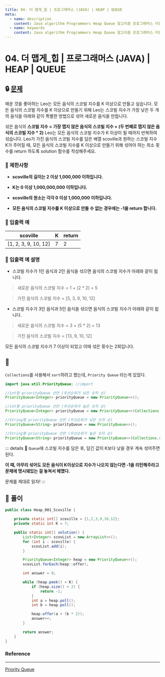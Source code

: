 ```yaml
---
title: 04. 더 맵게_힙 | 프로그래머스 (JAVA) | HEAP | QUEUE
meta:
  - name: description
    content: Java algorithm Programmers Heap Queue 알고리즘 프로그래머스 더맵게 힙 큐
  - name: keywords
    content: Java algorithm Programmers Heap Queue 알고리즘 프로그래머스 더맵게 힙 큐
---
```


# 04. 더 맵게_힙 | 프로그래머스 (JAVA) | HEAP | QUEUE

## 🔒 [문제](https://programmers.co.kr/learn/courses/30/lessons/42626?language=java)

매운 것을 좋아하는 Leo는 모든 음식의 스코빌 지수를 K 이상으로 만들고 싶습니다. 모든 음식의 스코빌 지수를 K 이상으로 만들기 위해 Leo는 스코빌 지수가 가장 낮은 두 개의 음식을 아래와 같이 특별한 방법으로 섞어 새로운 음식을 만듭니다.

섞은 음식의 **스코빌 지수 = 가장 맵지 않은 음식의 스코빌 지수 + (두 번째로 맵지 않은 음식의 스코빌 지수 * 2)**
Leo는 모든 음식의 스코빌 지수가 K 이상이 될 때까지 반복하여 섞습니다.
Leo가 가진 음식의 스코빌 지수를 담은 배열 scoville과 원하는 스코빌 지수 K가 주어질 때, 모든 음식의 스코빌 지수를 K 이상으로 만들기 위해 섞어야 하는 최소 횟수를 return 하도록 solution 함수를 작성해주세요.

### **📢 제한사항**

* **scoville의 길이는 2 이상 1,000,000 이하입니다.**

* **K는 0 이상 1,000,000,000 이하입니다.**

* **scoville의 원소는 각각 0 이상 1,000,000 이하입니다.**

* **모든 음식의 스코빌 지수를 K 이상으로 만들 수 없는 경우에는 -1을 return 합니다.**

### **📢 입출력 예**

| scoville	| K | return |
| --- | --- | --- |
| [1, 2, 3, 9, 10, 12]	| 7 | 2 |

### **📢 입출력 예 설명**

* 스코빌 지수가 1인 음식과 2인 음식을 섞으면 음식의 스코빌 지수가 아래와 같이 됩니다.

> 새로운 음식의 스코빌 지수 = 1 + (2 * 2) = 5

> 가진 음식의 스코빌 지수 = [5, 3, 9, 10, 12]
* 스코빌 지수가 3인 음식과 5인 음식을 섞으면 음식의 스코빌 지수가 아래와 같이 됩니다.

> 새로운 음식의 스코빌 지수 = 3 + (5 * 2) = 13 

> 가진 음식의 스코빌 지수 = [13, 9, 10, 12]

모든 음식의 스코빌 지수가 7 이상이 되었고 이때 섞은 횟수는 2회입니다.

## 🔐

`Collections`를 사용해서 `sort`하려고 했는데, `Priority Queue` 라는게 있었다.

```java
import java.util.PriorityQueue; //import

//int형 priorityQueue 선언 (우선순위가 낮은 숫자 순)
PriorityQueue<Integer> priorityQueue = new PriorityQueue<>();

//int형 priorityQueue 선언 (우선순위가 높은 숫자 순)
PriorityQueue<Integer> priorityQueue = new PriorityQueue<>(Collections.reverseOrder());

//String형 priorityQueue 선언 (우선순위가 낮은 숫자 순)
PriorityQueue<String> priorityQueue = new PriorityQueue<>(); 

//String형 priorityQueue 선언 (우선순위가 높은 숫자 순)
PriorityQueue<String> priorityQueue = new PriorityQueue<>(Collections.reverseOrder());
```

::: details 💎
`Queue`에 스코빌 지수를 담은 후, 담긴 값이 K보다 낮을 경우 계속 섞어주면 된다. 

**이 때, 아무리 섞어도 모든 음식이 K이상으로 지수가 나오지 않는다면 -1을 리턴해주라고 문제에 명시돼있는 걸 놓쳐서 헤맸다.**

문제를 제대로 읽자!
:::

## 🔑 풀이

```java
public class Heap_001_Scoville {

    private static int[] scoville = {1,2,3,9,10,12};
    private static int K = 7;

    public static int[] solution() {
        List<Integer> scovList = new ArrayList<>();
        for (int i : scoville) {
            scovList.add(i);
        }

        PriorityQueue<Integer> heap = new PriorityQueue<>();
        scovList.forEach(heap::offer);

        int answer = 0;

        while (heap.peek() < K) {
            if (heap.size() < 2) {
                return -1;
            }
            int a = heap.poll();
            int b = heap.poll();

            heap.offer(a + (b * 2));
            answer++;
        }

        return answer;
    }
}
```

### Reference

---

[Priority Queue](https://coding-factory.tistory.com/603)
